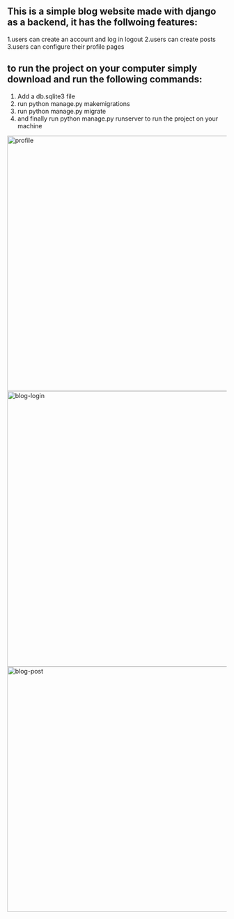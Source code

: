 ## This is a simple blog website made with django as a backend, it has the follwoing features:
1.users can create an account and log in logout
2.users can create posts
3.users can configure their profile pages

## to run the project on your computer simply download and run the following commands:
1. Add a db.sqlite3 file
2. run python manage.py makemigrations
3. run python manage.py migrate
4. and finally run python manage.py runserver to run the project on your machine

<img width="586" alt="profile" src="https://github.com/kidusw/Django-blog-app/assets/99359601/4be91a89-c14f-4f7e-b35f-010a9a02a5a4">
<img width="632" alt="blog-login" src="https://github.com/kidusw/Django-blog-app/assets/99359601/e15915ca-5833-41df-80e8-6370adba83f7">
<img width="563" alt="blog-post" src="https://github.com/kidusw/Django-blog-app/assets/99359601/325c7c08-2f07-47f8-849e-9cca79327ab5">
